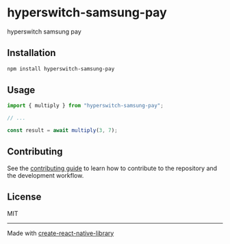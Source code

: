 # hyperswitch-samsung-pay
hyperswitch samsung pay
## Installation

```sh
npm install hyperswitch-samsung-pay
```

## Usage

```js
import { multiply } from "hyperswitch-samsung-pay";

// ...

const result = await multiply(3, 7);
```

## Contributing

See the [contributing guide](CONTRIBUTING.md) to learn how to contribute to the repository and the development workflow.

## License

MIT

---

Made with [create-react-native-library](https://github.com/callstack/react-native-builder-bob)
